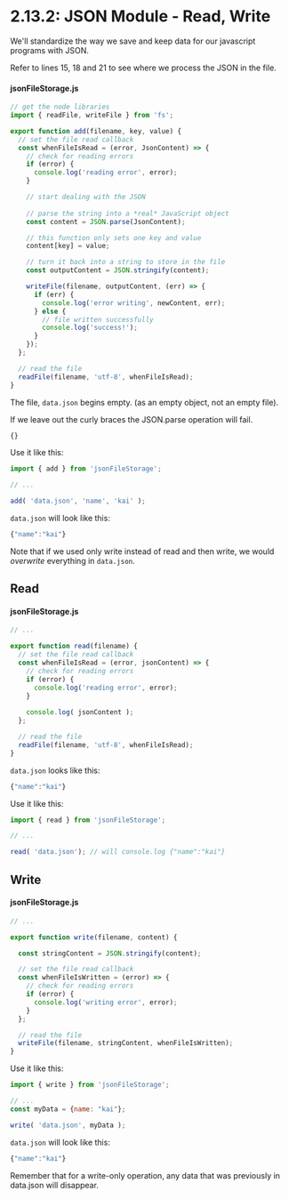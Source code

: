 # 2.13.2: JSON Module - Read, Write

We'll standardize the way we save and keep data for our javascript programs with JSON.

Refer to lines 15, 18 and 21 to see where we process the JSON in the file.

#### jsonFileStorage.js

```javascript
// get the node libraries
import { readFile, writeFile } from 'fs';

export function add(filename, key, value) {
  // set the file read callback
  const whenFileIsRead = (error, JsonContent) => {
    // check for reading errors
    if (error) {
      console.log('reading error', error);
    }

    // start dealing with the JSON
    
    // parse the string into a *real* JavaScript object
    const content = JSON.parse(JsonContent);

    // this function only sets one key and value
    content[key] = value;

    // turn it back into a string to store in the file
    const outputContent = JSON.stringify(content);

    writeFile(filename, outputContent, (err) => {
      if (err) {
        console.log('error writing', newContent, err);
      } else {
        // file written successfully
        console.log('success!');
      }
    });
  };

  // read the file
  readFile(filename, 'utf-8', whenFileIsRead);
}
```

The file, `data.json` begins empty. \(as an empty object, not an empty file\).

If we leave out the curly braces the JSON.parse operation will fail.

```javascript
{}
```

Use it like this:

```javascript
import { add } from 'jsonFileStorage';

// ...

add( 'data.json', 'name', 'kai' );
```

`data.json` will look like this:

```javascript
{"name":"kai"}
```

Note that if we used only write instead of read and then write, we would _overwrite_ everything in `data.json`.

## Read

#### jsonFileStorage.js

```javascript
// ...

export function read(filename) {
  // set the file read callback
  const whenFileIsRead = (error, jsonContent) => {
    // check for reading errors
    if (error) {
      console.log('reading error', error);
    }
    
    console.log( jsonContent );
  };

  // read the file
  readFile(filename, 'utf-8', whenFileIsRead);
}
```

`data.json` looks like this:

```javascript
{"name":"kai"}
```

Use it like this:



```javascript
import { read } from 'jsonFileStorage';

// ...

read( 'data.json'); // will console.log {"name":"kai"}
```

## Write

#### jsonFileStorage.js

```javascript
// ...

export function write(filename, content) {

  const stringContent = JSON.stringify(content);

  // set the file read callback
  const whenFileIsWritten = (error) => {
    // check for reading errors
    if (error) {
      console.log('writing error', error);
    }
  };

  // read the file
  writeFile(filename, stringContent, whenFileIsWritten);
}
```

Use it like this:

```javascript
import { write } from 'jsonFileStorage';

// ...
const myData = {name: "kai"};

write( 'data.json', myData );
```

`data.json` will look like this:

```javascript
{"name":"kai"}
```

Remember that for a write-only operation, any data that was previously in data.json will disappear.

